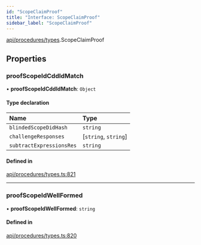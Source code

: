 ```yaml
---
id: "ScopeClaimProof"
title: "Interface: ScopeClaimProof"
sidebar_label: "ScopeClaimProof"
---
```


[api/procedures/types](../../../../../modules/API/Procedures/Types/Types.md).ScopeClaimProof

## Properties

### proofScopeIdCddIdMatch

• **proofScopeIdCddIdMatch**: `Object`

#### Type declaration

| Name | Type |
| :------ | :------ |
| `blindedScopeDidHash` | `string` |
| `challengeResponses` | [`string`, `string`] |
| `subtractExpressionsRes` | `string` |

#### Defined in

[api/procedures/types.ts:821](https://github.com/PolymeshAssociation/polymesh-sdk/blob/c8da9dfce/src/api/procedures/types.ts#L821)

___

### proofScopeIdWellFormed

• **proofScopeIdWellFormed**: `string`

#### Defined in

[api/procedures/types.ts:820](https://github.com/PolymeshAssociation/polymesh-sdk/blob/c8da9dfce/src/api/procedures/types.ts#L820)
